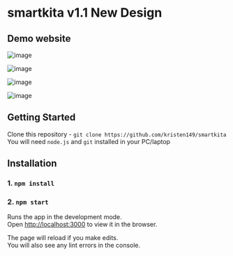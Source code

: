 # smartkita v1.1 New Design


## Demo website

![image](https://github.com/kristen149/smartkita/assets/100759917/8daaf0bc-2fda-4bcb-b69e-c2ef7f1bf702)
 
![image](https://github.com/kristen149/smartkita/assets/100759917/aa8decaa-5be2-45b2-bc68-b71923cf76d0)

![image](https://github.com/kristen149/smartkita/assets/100759917/a6d20b29-1487-4864-b451-bc202326ba77)

![image](https://github.com/kristen149/smartkita/assets/100759917/c90343b7-80c8-4732-b64a-2faf775126d1)


## Getting Started

 Clone this repository - `git clone https://github.com/kristen149/smartkita` <br/>
 You will need `node.js` and `git` installed in your PC/laptop

## Installation

 ### 1. `npm install`
 ### 2. `npm start`

Runs the app in the development mode.\
Open [http://localhost:3000](http://localhost:3000) to view it in the browser.

The page will reload if you make edits.\
You will also see any lint errors in the console.
